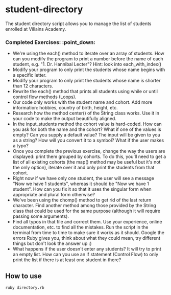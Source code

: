 # student-directory

The student directory script allows you to manage the list of students enrolled at Villains Academy.


<h3> Completed Exercises: :point_down: </h3>

* We're using the each() method to iterate over an array of students. How can you modify the program to print a number before the name of each student,     e.g. "1. Dr. Hannibal Lecter"? Hint: look into each_with_index()
* Modify your program to only print the students whose name begins with a specific letter.
* Modify your program to only print the students whose name is shorter than 12 characters.
* Rewrite the each() method that prints all students using while or until control flow methods (Loops).
* Our code only works with the student name and cohort. Add more information: hobbies, country of birth, height, etc.
* Research how the method center() of the String class works. Use it in your code to make the output beautifully aligned.
* In the input_students method the cohort value is hard-coded. How can you ask for both the name and the cohort? What if one of the values is empty? Can   you supply a default value? The input will be given to you as a string? How will you convert it to a symbol? What if the user makes a typo?
* Once you complete the previous exercise, change the way the users are displayed: print them grouped by cohorts. To do this, you'll need to get a list   of all existing cohorts (the map() method may be useful but it's not the only option), iterate over it and only print the students from that cohort.
* Right now if we have only one student, the user will see a message "Now we have 1 students", whereas it should be "Now we have 1 student". How can you fix it so that it uses the singular form when appropriate and plural form otherwise?
* We've been using the chomp() method to get rid of the last return character. Find another method among those provided by the String class that could be used for the same purpose (although it will require passing some arguments).
* Find all typos in that file and correct them. Use your experience, online documentation, etc. to find all the mistakes. Run the script in the terminal from time to time to make sure it works as it should. Google the errors Ruby gives you, think about what they could mean, try different things but don't look the answer up :)
* What happens if the user doesn't enter any students? It will try to print an empty list. How can you use an if statement (Control Flow) to only print the list if there is at least one student in there?
 


## How to use

```shell
ruby directory.rb
``` 
